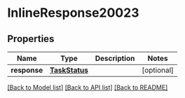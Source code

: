 # InlineResponse20023

## Properties
Name | Type | Description | Notes
------------ | ------------- | ------------- | -------------
**response** | [**TaskStatus**](TaskStatus.md) |  | [optional] 

[[Back to Model list]](../README.md#documentation-for-models) [[Back to API list]](../README.md#documentation-for-api-endpoints) [[Back to README]](../README.md)


